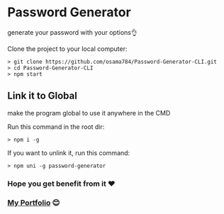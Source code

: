 # Password Generator

generate your password with your options👌

Clone the project to your local computer:

```
> git clone https://github.com/osama784/Password-Generator-CLI.git
> cd Password-Generator-CLI
> npm start
```

## Link it to Global

make the program global to use it anywhere in the CMD

Run this command in the root dir:

```
> npm i -g
```

If you want to unlink it, run this command:

```
> npm uni -g password-generator
```

### Hope you get benefit from it ❤️

### [My Portfolio](https://portfolio-osama784s-projects.vercel.app/) 😊
